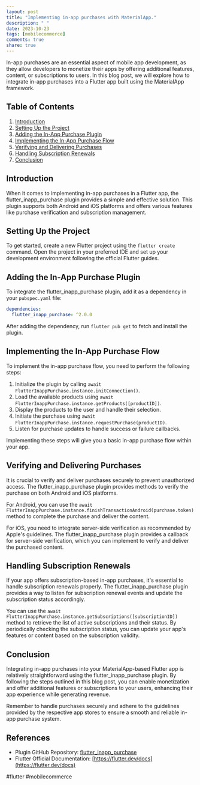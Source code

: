 ```yaml
---
layout: post
title: "Implementing in-app purchases with MaterialApp."
description: " "
date: 2023-10-23
tags: [mobilecommerce]
comments: true
share: true
---
```


In-app purchases are an essential aspect of mobile app development, as they allow developers to monetize their apps by offering additional features, content, or subscriptions to users. In this blog post, we will explore how to integrate in-app purchases into a Flutter app built using the MaterialApp framework.

## Table of Contents
1. [Introduction](#introduction)
2. [Setting Up the Project](#setting-up-the-project)
3. [Adding the In-App Purchase Plugin](#adding-the-in-app-purchase-plugin)
4. [Implementing the In-App Purchase Flow](#implementing-the-in-app-purchase-flow)
5. [Verifying and Delivering Purchases](#verifying-and-delivering-purchases)
6. [Handling Subscription Renewals](#handling-subscription-renewals)
7. [Conclusion](#conclusion)

## Introduction<a name="introduction"></a>

When it comes to implementing in-app purchases in a Flutter app, the flutter_inapp_purchase plugin provides a simple and effective solution. This plugin supports both Android and iOS platforms and offers various features like purchase verification and subscription management.

## Setting Up the Project<a name="setting-up-the-project"></a>

To get started, create a new Flutter project using the `flutter create` command. Open the project in your preferred IDE and set up your development environment following the official Flutter guides.

## Adding the In-App Purchase Plugin<a name="adding-the-in-app-purchase-plugin"></a>

To integrate the flutter_inapp_purchase plugin, add it as a dependency in your `pubspec.yaml` file:

```yaml
dependencies:
  flutter_inapp_purchase: ^2.0.0
```

After adding the dependency, run `flutter pub get` to fetch and install the plugin.

## Implementing the In-App Purchase Flow<a name="implementing-the-in-app-purchase-flow"></a>

To implement the in-app purchase flow, you need to perform the following steps:

1. Initialize the plugin by calling `await FlutterInappPurchase.instance.initConnection()`.
2. Load the available products using `await FlutterInappPurchase.instance.getProducts([productID])`.
3. Display the products to the user and handle their selection.
4. Initiate the purchase using `await FlutterInappPurchase.instance.requestPurchase(productID)`.
5. Listen for purchase updates to handle success or failure callbacks.

Implementing these steps will give you a basic in-app purchase flow within your app.

## Verifying and Delivering Purchases<a name="verifying-and-delivering-purchases"></a>

It is crucial to verify and deliver purchases securely to prevent unauthorized access. The flutter_inapp_purchase plugin provides methods to verify the purchase on both Android and iOS platforms.

For Android, you can use the `await FlutterInappPurchase.instance.finishTransactionAndroid(purchase.token)` method to complete the purchase and deliver the content.

For iOS, you need to integrate server-side verification as recommended by Apple's guidelines. The flutter_inapp_purchase plugin provides a callback for server-side verification, which you can implement to verify and deliver the purchased content.

## Handling Subscription Renewals<a name="handling-subscription-renewals"></a>

If your app offers subscription-based in-app purchases, it's essential to handle subscription renewals properly. The flutter_inapp_purchase plugin provides a way to listen for subscription renewal events and update the subscription status accordingly.

You can use the `await FlutterInappPurchase.instance.getSubscriptions([subscriptionID])` method to retrieve the list of active subscriptions and their status. By periodically checking the subscription status, you can update your app's features or content based on the subscription validity.

## Conclusion<a name="conclusion"></a>

Integrating in-app purchases into your MaterialApp-based Flutter app is relatively straightforward using the flutter_inapp_purchase plugin. By following the steps outlined in this blog post, you can enable monetization and offer additional features or subscriptions to your users, enhancing their app experience while generating revenue.

Remember to handle purchases securely and adhere to the guidelines provided by the respective app stores to ensure a smooth and reliable in-app purchase system.

## References

- Plugin GitHub Repository: [flutter_inapp_purchase](https://github.com/dooboolab/flutter_inapp_purchase)
- Flutter Official Documentation: [https://flutter.dev/docs](https://flutter.dev/docs)

#flutter #mobilecommerce